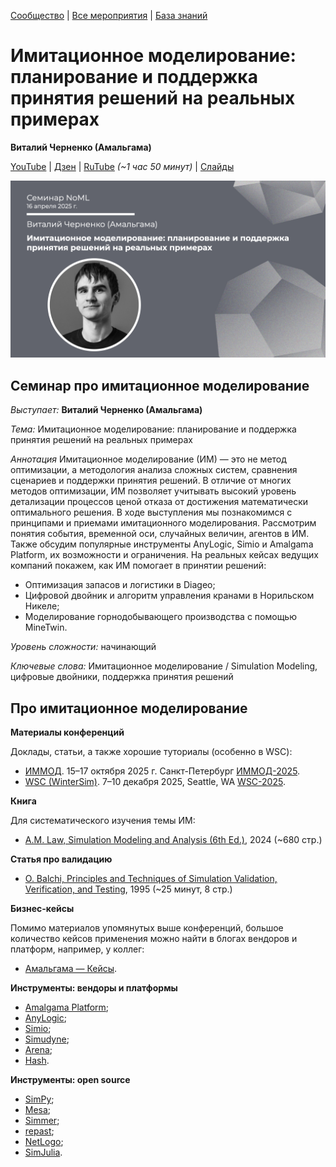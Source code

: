 [Сообщество](/README.RU.md) | [Все мероприятия](/Events.RU.md) | [База знаний](/KB/README.RU.md)

# Имитационное моделирование: планирование и поддержка принятия решений на реальных примерах

**Виталий Черненко (Амальгама)**

[YouTube](https://youtube.com/live/LVBEX5l97RA) \| [Дзен](https://dzen.ru/video/watch/6803b248c712ee314d9b1321) \| [RuTube](https://rutube.ru/video/59e262174726de82ecc3827416202d79/) *(~1 час 50 минут)* | [Слайды](2025-04-16-Chernenko-SM.pdf)

![thumbnail](thumbnail.png)

## Семинар про имитационное моделирование

*Выступает:* **Виталий Черненко (Амальгама)**

*Тема:* Имитационное моделирование: планирование и поддержка принятия решений на реальных примерах

*Аннотация*
Имитационное моделирование (ИМ) — это не метод оптимизации, а методология анализа сложных систем, сравнения сценариев и поддержки принятия решений. В отличие от многих методов оптимизации, ИМ позволяет учитывать высокий уровень детализации процессов ценой отказа от достижения математически оптимального решения.
В ходе выступления мы познакомимся с принципами и приемами имитационного
моделирования. Рассмотрим понятия события, временной оси, случайных величин, агентов в ИМ.
Также обсудим популярные инструменты AnyLogic, Simio и Amalgama Platform, их возможности и ограничения.
На реальных кейсах ведущих компаний покажем, как ИМ помогает в принятии решений:
* Оптимизация запасов и логистики в Diageo;
* Цифровой двойник и алгоритм управления кранами в Норильском Никеле;
* Моделирование горнодобывающего производства с помощью MineTwin.

*Уровень сложности:* начинающий

*Ключевые слова:* Имитационное моделирование / Simulation Modeling, цифровые двойники, поддержка принятия решений

## Про имитационное моделирование

**Материалы конференций**

Доклады, статьи, а также хорошие туториалы (особенно в WSC):
* [ИММОД](http://simulation.su/). 15–17 октября 2025 г. Санкт-Петербург [ИММОД-2025](http://simulation.su/static/ru-immod-2025.html).
* [WSC (WinterSim)](https://informs-sim.org/). 7–10 декабря 2025, Seattle, WA [WSC-2025](https://meetings.informs.org/wordpress/wsc2025/).

**Книга**

Для систематического изучения темы ИМ:
* [A.M. Law, Simulation Modeling and Analysis (6th Ed.)](https://www.averill-law.com/simulation-book/), 2024 (~680 стр.)

**Статья про валидацию**
* [O. Balchi, Principles and Techniques of Simulation Validation, Verification, and Testing](https://dl.acm.org/doi/pdf/10.1145/224401.224456), 1995 (~25 минут, 8 стр.)

**Бизнес-кейсы**

Помимо материалов упомянутых выше конференций, большое количество кейсов применения можно найти в блогах вендоров и платформ, например, у коллег:
* [Амальгама — Кейсы](https://amalgamasimulation.ru/materials/).

**Инструменты: вендоры и платформы**
* [Amalgama Platform](http://www.platform.amalgamasimulation.com/);
* [AnyLogic](https://www.anylogic.com/);
* [Simio](https://www.simio.com/);
* [Simudyne](https://simudyne.com/);
* [Arena](https://www.rockwellautomation.com/es-mx/products/software/arena-simulation.html);
* [Hash](https://hash.ai/).

**Инструменты: open source**
* [SimPy](https://simpy.readthedocs.io/en/latest/);
* [Mesa](https://mesa.readthedocs.io/stable/);
* [Simmer](https://r-simmer.org/);
* [repast](https://repast.github.io/);
* [NetLogo](https://ccl.northwestern.edu/netlogo/);
* [SimJulia](https://simjuliajl.readthedocs.io/en/stable/).